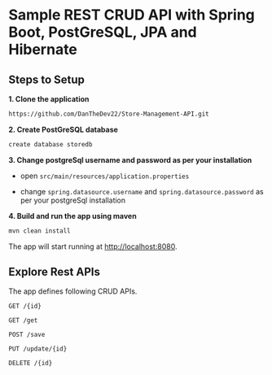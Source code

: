 # Sample REST CRUD API with Spring Boot, PostGreSQL, JPA and Hibernate 

## Steps to Setup

**1. Clone the application**

```bash
https://github.com/DanTheDev22/Store-Management-API.git
```

**2. Create PostGreSQL database**
```bash
create database storedb
```

**3. Change postgreSql username and password as per your installation**

+ open `src/main/resources/application.properties`

+ change `spring.datasource.username` and `spring.datasource.password` as per your postgreSql installation

**4. Build and run the app using maven**

```bash
mvn clean install
```

The app will start running at <http://localhost:8080>.

## Explore Rest APIs

The app defines following CRUD APIs.

    GET /{id}
    
    GET /get
    
    POST /save
    
    PUT /update/{id}
    
    DELETE /{id}
